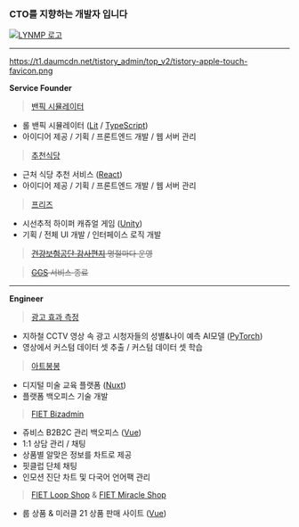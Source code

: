 ### CTO를 지향하는 개발자 입니다

[![LYNMP 로고](https://t1.daumcdn.net/tistory_admin/favicon/tistory_favicon_32x32.ico)](https://catdog6210.tistory.com)

---
https://t1.daumcdn.net/tistory_admin/top_v2/tistory-apple-touch-favicon.png

**Service Founder**  

>[밴픽 시뮬레이터](https://www.banpick.kr)  
- 롤 밴픽 시뮬레이터 ([Lit](https://lit.dev/) / [TypeScript](https://www.typescriptlang.org/))
- 아이디어 제공 / 기획 / 프론트엔드 개발 / 웹 서버 관리

>[추천식당](https://chu.banpick.kr)  
- 근처 식당 추천 서비스 ([React](https://react.dev/))
- 아이디어 제공 / 기획 / 프론트엔드 개발 / 웹 서버 관리

>[프리즈](https://drive.google.com/file/d/1coZhAECJ-jWcdyveVooiCOWWWG-ZNgPH/view?usp=share_link)  
- 시선추적 하이퍼 캐쥬얼 게임 ([Unity](https://unity.com/kr))
- 기획 / 전체 UI 개발 / 인터페이스 로직 개발  


>~~[건강보험공단 감사편지](https://nhisletter.kr) 명절마다 운영~~  

>~~[GGS](https://ggscrim.com) 서비스 종료~~  

---
**Engineer**  

>[광고 효과 측정](http://addd.co.kr/document/tech)
- 지하철 CCTV 영상 속 광고 시청자들의 성별&나이 예측 AI모델 ([PyTorch](https://pytorch.org/))
- 영상에서 커스텀 데이터 셋 추출 / 커스텀 데이터 셋 학습  

>[아트봉봉](https://bonbon.art/)
- 디지털 미술 교육 플랫폼 ([Nuxt](https://nuxt.com/))
- 플랫폼 백오피스 기술 개발

>[FIET Bizadmin](https://bizadmin.fiet.net/)
- 쥬비스 B2B2C 관리 백오피스 ([Vue](https://vuejs.org/))
- 1:1 상담 관리 / 채팅
- 상품별 알맞은 정보를 차트로 제공
- 핏클럽 단체 채팅
- 인모션 진단 차트 및 다국어 언어팩 관리

>[FIET Loop Shop](https://loop.fiet.net/) & [FIET Miracle Shop](https://miracle21.fiet.net/order)
- 룹 상품 & 미러클 21 상품 판매 사이트 ([Vue](https://vuejs.org/))


<!-- >[FIET Miracle21 Shop](https://miracle21.fiet.net/)
- 미러클21 상품 판매 사이트 ([Vue](https://vuejs.org/)) -->




<!-- **happy-wook-kim/happy-wook-kim** is a ✨ _special_ ✨ repository because its `README.md` (this file) appears on your GitHub profile. -->
